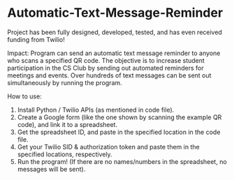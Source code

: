 # Automatic-Text-Message-Reminder


Project has been fully designed, developed, tested, and has even received funding from Twilio!

Impact: Program can send an automatic text message reminder to anyone who scans a specified QR code. The objective is to increase student participation in the CS Club by sending out automated reminders for meetings and events. Over hundreds of text messages can be sent out simultaneously by running the program.

How to use:
1. Install Python / Twilio APIs (as mentioned in code file).
2. Create a Google form (like the one shown by scanning the example QR code), and link it to a spreadsheet.
3. Get the spreadsheet ID, and paste in the specified location in the code file.
4. Get your Twilio SID & authorization token and paste them in the specified locations, respectively.
5. Run the program! (If there are no names/numbers in the spreadsheet, no messages will be sent).